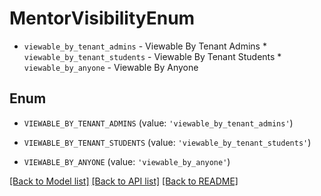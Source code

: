 # MentorVisibilityEnum

* `viewable_by_tenant_admins` - Viewable By Tenant Admins * `viewable_by_tenant_students` - Viewable By Tenant Students * `viewable_by_anyone` - Viewable By Anyone

## Enum

* `VIEWABLE_BY_TENANT_ADMINS` (value: `'viewable_by_tenant_admins'`)

* `VIEWABLE_BY_TENANT_STUDENTS` (value: `'viewable_by_tenant_students'`)

* `VIEWABLE_BY_ANYONE` (value: `'viewable_by_anyone'`)

[[Back to Model list]](../README.md#documentation-for-models) [[Back to API list]](../README.md#documentation-for-api-endpoints) [[Back to README]](../README.md)


